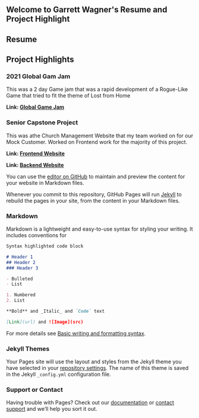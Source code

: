## Welcome to Garrett Wagner's Resume and Project Highlight

## Resume

## Project Highlights

### 2021 Global Gam Jam
This was a 2 day Game jam that was a rapid development of a Rogue-Like Game that tried to fit the theme of Lost from Home

**Link: [Global Game Jam](https://github.com/Coding-Cowboy/GlobalGameJam2021)**

### Senior Capstone Project
This was athe Church Management Website that my team worked on for our Mock Customer. Worked on Frontend work for the majority of this project.

**Link: [Frontend Website](https://github.com/tylerdavidjoy/SEV-Project-Vue)**

**Link: [Backend Website](https://github.com/tylerdavidjoy/SEV-Project-Node)**


You can use the [editor on GitHub](https://github.com/Coding-Cowboy/Coding-Cowboy/edit/gh-pages/index.md) to maintain and preview the content for your website in Markdown files.

Whenever you commit to this repository, GitHub Pages will run [Jekyll](https://jekyllrb.com/) to rebuild the pages in your site, from the content in your Markdown files.

### Markdown

Markdown is a lightweight and easy-to-use syntax for styling your writing. It includes conventions for

```markdown
Syntax highlighted code block

# Header 1
## Header 2
### Header 3

- Bulleted
- List

1. Numbered
2. List

**Bold** and _Italic_ and `Code` text

[Link](url) and ![Image](src)
```

For more details see [Basic writing and formatting syntax](https://docs.github.com/en/github/writing-on-github/getting-started-with-writing-and-formatting-on-github/basic-writing-and-formatting-syntax).

### Jekyll Themes

Your Pages site will use the layout and styles from the Jekyll theme you have selected in your [repository settings](https://github.com/Coding-Cowboy/Coding-Cowboy/settings/pages). The name of this theme is saved in the Jekyll `_config.yml` configuration file.

### Support or Contact

Having trouble with Pages? Check out our [documentation](https://docs.github.com/categories/github-pages-basics/) or [contact support](https://support.github.com/contact) and we’ll help you sort it out.
